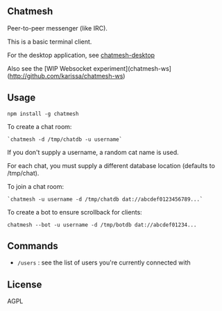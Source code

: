 ## Chatmesh

Peer-to-peer messenger (like IRC).

This is a basic terminal client.

For the desktop application, see [chatmesh-desktop](http://github.com/karissa/chatmesh-desktop)

Also see the [WIP Websocket experiment](chatmesh-ws](http://github.com/karissa/chatmesh-ws)

## Usage

```
npm install -g chatmesh
```

To create a chat room:

    `chatmesh -d /tmp/chatdb -u username`

If you don't supply a username, a random cat name is used.

For each chat, you must supply a different database location (defaults to /tmp/chat). 

To join a chat room:

    `chatmesh -u username -d /tmp/chatdb dat://abcdef0123456789...`

To create a bot to ensure scrollback for clients:

  `chatmesh --bot -u username -d /tmp/botdb dat://abcdef01234...`

## Commands

  * `/users` : see the list of users you're currently connected with

## License

AGPL
